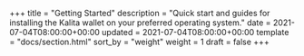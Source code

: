 +++
title = "Getting Started"
description = "Quick start and guides for installing the Kalita wallet on your preferred operating system."
date = 2021-07-04T08:00:00+00:00
updated = 2021-07-04T08:00:00+00:00
template = "docs/section.html"
sort_by = "weight"
weight = 1
draft = false
+++
